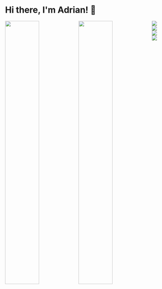 # Hi there, I'm Adrian! 👋 

<img align="left" width="47%" src="https://github-readme-stats.vercel.app/api?username=aliadrian&hide=stars,issues&show_icons=true&theme=default" />

<img align="left" width="47%" src="https://github-readme-stats.vercel.app/api/top-langs/?username=aliadrian&layout=compact" />

<img align="left" src="https://img.shields.io/badge/html5-%23E34F26.svg?style=for-the-badge&logo=html5&logoColor=white" />
<img align="left" src="https://img.shields.io/badge/css3-%231572B6.svg?style=for-the-badge&logo=css3&logoColor=white" />
<img align="left" src="https://img.shields.io/badge/javascript-%23323330.svg?style=for-the-badge&logo=javascript&logoColor=%23F7DF1E" />
<img src="https://img.shields.io/badge/react-%2320232a.svg?style=for-the-badge&logo=react&logoColor=%2361DAFB" />
